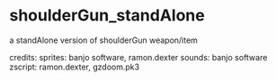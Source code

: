 # shoulderGun_standAlone
 a standAlone version of shoulderGun weapon/item

 credits: 
 sprites: banjo software, ramon.dexter
 sounds: banjo software
 zscript: ramon.dexter, gzdoom.pk3
